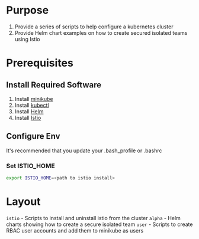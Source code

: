 # Purpose

1. Provide a series of scripts to help configure a kubernetes cluster
1. Provide Helm chart examples on how to create secured isolated teams using Istio

# Prerequisites

## Install Required Software
1. Install [minikube](https://kubernetes.io/docs/tasks/tools/install-minikube/)
1. Install [kubectl](https://kubernetes.io/docs/tasks/tools/install-kubectl/)
1. Install [Helm](https://docs.helm.sh/using_helm/#installing-helm)
1. Install [Istio](https://istio.io/docs/setup/kubernetes/download-release/) 

## Configure Env

It's recommended that you update your .bash_profile or .bashrc

### Set ISTIO_HOME

```bash
export ISTIO_HOME=<path to istio install>
```

# Layout

`istio` - Scripts to install and uninstall istio from the cluster
`alpha` - Helm charts showing how to create a secure isolated team
`user` - Scripts to create RBAC user accounts and add them to minikube as users